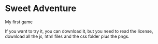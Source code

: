 # Sweet Adventure
 My first game

If you want to try it, you can download it, but you need to read the license, download all the js, html files and the css folder plus the pngs.
